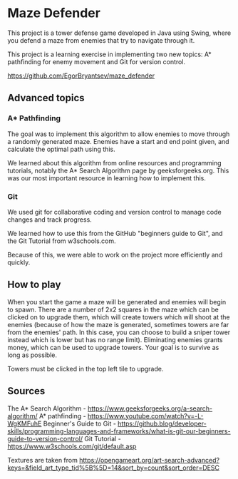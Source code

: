 # Maze Defender

This project is a tower defense game developed in Java using Swing, where you defend a maze from enemies that try to navigate through it.

This project is a learning exercise in implementing two new topics: A* pathfinding for enemy movement and Git for version control.

https://github.com/EgorBryantsev/maze_defender

## Advanced topics
### A* Pathfinding
The goal was to implement this algorithm to allow enemies to move through a randomly generated maze. Enemies have a start and end point given, and calculate the optimal path using this.

We learned about this algorithm from online resources and programming tutorials, notably the A* Search Algorithm page by geeksforgeeks.org. This was our most important resource in learning how to implement this.

### Git
We used git for collaborative coding and version control to manage code changes and track progress. 

We learned how to use this from the GitHub "beginners guide to Git", and the Git Tutorial from w3schools.com.

Because of this, we were able to work on the project more efficiently and quickly.

## How to play
When you start the game a maze will be generated and enemies will begin to spawn. There are a number of 2x2 squares in the maze which can be clicked on to upgrade them, which will create towers which will shoot at the enemies (because of how the maze is generated, sometimes towers are far from the enemies' path. In this case, you can choose to build a sniper tower instead which is lower but has no range limit). Eliminating enemies grants money, which can be used to upgrade towers. Your goal is to survive as long as possible.

Towers must be clicked in the top left tile to upgrade.

## Sources
The A* Search Algorithm - https://www.geeksforgeeks.org/a-search-algorithm/
A* pathfinding - https://www.youtube.com/watch?v=-L-WgKMFuhE
Beginner's Guide to Git - https://github.blog/developer-skills/programming-languages-and-frameworks/what-is-git-our-beginners-guide-to-version-control/
Git Tutorial - https://www.w3schools.com/git/default.asp

Textures are taken from https://opengameart.org/art-search-advanced?keys=&field_art_type_tid%5B%5D=14&sort_by=count&sort_order=DESC
